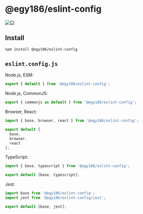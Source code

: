 # @egy186/eslint-config

[![CI](https://github.com/egy186/eslint-config/workflows/CI/badge.svg)](https://github.com/egy186/eslint-config/actions?query=workflow%3ACI)

## Install

```sh
npm install @egy186/eslint-config
```

## `eslint.config.js`

Node.js, ESM:

```js
export { default } from '@egy186/eslint-config';
```

Node.js, CommonJS:

```js
export { commonjs as default } from '@egy186/eslint-config';
```

Browser, React:

```js
import { base, browser, react } from '@egy186/eslint-config';

export default [
  base,
  browser,
  react
];
```

TypeScript:

```js
import { base, typescript } from '@egy186/eslint-config';

export default [base, typescript];
```

Jest:

```js
import base from '@egy186/eslint-config';
import jest from '@egy186/eslint-config/jest';

export default [base, jest];
```
